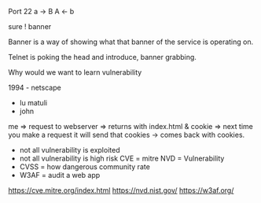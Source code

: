 Port 22 
a -> B
A <- b

sure ! banner

Banner is a way of showing what that banner of the service is operating on.

Telnet is poking the head and introduce, banner grabbing.

Why would we want to learn vulnerability

1994 - netscape
- lu matuli
- john

me => request to webserver => returns with index.html & cookie => next time you make a request it will send that cookies
-> comes back with cookies.
- not all vulnerability is exploited
- not all vulnerability is high risk
CVE = mitre
NVD = Vulnerability
- CVSS = how dangerous community rate
- W3AF = audit a web app

https://cve.mitre.org/index.html
https://nvd.nist.gov/
https://w3af.org/

